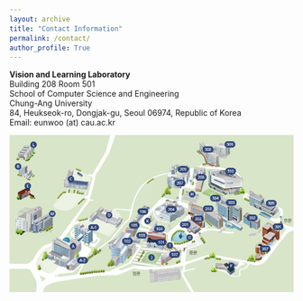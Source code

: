 ```yaml
---
layout: archive
title: "Contact Information"
permalink: /contact/
author_profile: True
---
```

**Vision and Learning Laboratory**      
Building 208 Room 501      
School of Computer Science and Engineering    
Chung-Ang University  
84, Heukseok-ro, Dongjak-gu, Seoul 06974, Republic of Korea      
Email: eunwoo (at) cau.ac.kr

<img src='/images/cau-map.png' width="700" align="left" style="margin-right:50px">
